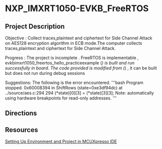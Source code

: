 # NXP_IMXRT1050-EVKB_FreeRTOS


## Project Description
Objective : Collect traces,plaintext and ciphertext for Side Channel Attack on AES128 encryption algorithm in ECB mode.The computer collects traces,plaintext and ciphertext for Side Channel Attack.

Progress : The project is incomplete . FreeRTOS is implementable , evkbimxrt1050_freertos_hello_practiceexample (*) is built and run successfully in board. The code provided is modified from (*) , it can be built but does not run during debug sessions

Suggestions: The following is the error encountered.
'''bash
Program stopped.
0x60008394 in ShiftRows (state=0xe3df94dc) at ../source/aes.c:294
294	    (*state)[0][3] = (*state)[3][3];
Note: automatically using hardware breakpoints for read-only addresses.
'''

## Directions

## Resources
[Setting Up Environment and Project in MCUXpresso IDE](https://youtu.be/h94HkUv9Iq4)
